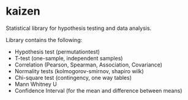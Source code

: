 # kaizen

Statistical library for hypothesis testing and data analysis.

Library contains the following:

- Hypothesis test (permutationtest)
- T-test (one-sample, independent samples)
- Correlation (Pearson, Spearman, Association, Covariance)
- Normality tests (kolmogorov-smirnov, shapiro wilk)
- Chi-square test (contingency, one way tables)
- Mann Whitney U
- Confidence Interval (for the mean and difference between means)

